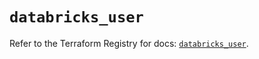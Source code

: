 # `databricks_user`

Refer to the Terraform Registry for docs: [`databricks_user`](https://registry.terraform.io/providers/databricks/databricks/1.76.0/docs/resources/user).
